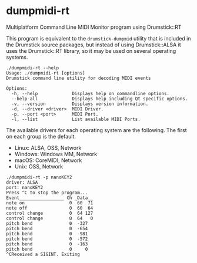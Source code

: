 # dumpmidi-rt

Multiplatform Command Line MIDI Monitor program using Drumstick::RT

This program is equivalent to the `drumstick-dumpmid` utility that is included 
in the Drumstick source packages, but instead of using Drumstick::ALSA it uses 
the Drumstick::RT library, so it may be used on several operating systems.

~~~
./dumpmidi-rt --help
Usage: ./dumpmidi-rt [options]
Drumstick command line utility for decoding MIDI events

Options:
  -h, --help             Displays help on commandline options.
  --help-all             Displays help including Qt specific options.
  -v, --version          Displays version information.
  -d, --driver <driver>  MIDI Driver.
  -p, --port <port>      MIDI Port.
  -l, --list             List available MIDI Ports.  
~~~

The available drivers for each operating system are the following. The first on
each group is the default.

* Linux: ALSA, OSS, Network
* Windows: Windows MM, Network
* macOS: CoreMIDI, Network
* Unix: OSS, Network

~~~
./dumpmidi-rt -p nanoKEY2
driver: ALSA
port: nanoKEY2
Press ^C to stop the program...
Event_________________ Ch _Data__
note on                 0  60  71
note off                0  60  64
control change          0  64 127
control change          0  64   0
pitch bend              0  -327
pitch bend              0  -654
pitch bend              0  -981
pitch bend              0  -572
pitch bend              0  -163
pitch bend              0     0
^CReceived a SIGINT. Exiting
~~~

